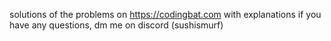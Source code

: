 solutions of the problems on https://codingbat.com with explanations
if you have any questions, dm me on discord (sushismurf)
